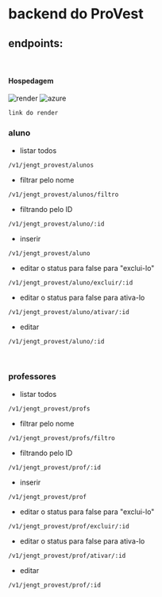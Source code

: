 # backend do ProVest
## endpoints:
<br>

#### Hospedagem

<div>
  <img src="https://img.shields.io/badge/Render-0D1117?style=flat-square&logo=render&logoColor=46E3B7" alt="render">
  <img src="https://img.shields.io/badge/Microsoft_Azure-0D1117?style=flat-square&logo=microsoft-azure&logoColor=blue" alt="azure">
</div>
  
```
link do render
```


<h3> aluno </h3>

- listar todos 
```
/v1/jengt_provest/alunos
```
- filtrar pelo nome 
```
/v1/jengt_provest/alunos/filtro
```
- filtrando pelo ID
```
/v1/jengt_provest/aluno/:id
```
- inserir
```
/v1/jengt_provest/aluno
```
- editar o status para false para "exclui-lo"
```
/v1/jengt_provest/aluno/excluir/:id
```
- editar o status para false para ativa-lo
```
/v1/jengt_provest/aluno/ativar/:id
```
- editar
```
/v1/jengt_provest/aluno/:id
```
<br>


<h3> professores </h3>

- listar todos 
```
/v1/jengt_provest/profs
```
- filtrar pelo nome 
```
/v1/jengt_provest/profs/filtro
```
- filtrando pelo ID
```
/v1/jengt_provest/prof/:id
```
- inserir
```
/v1/jengt_provest/prof
```
- editar o status para false para "exclui-lo"
```
/v1/jengt_provest/prof/excluir/:id
```
- editar o status para false para ativa-lo
```
/v1/jengt_provest/prof/ativar/:id
```
- editar
```
/v1/jengt_provest/prof/:id
```
